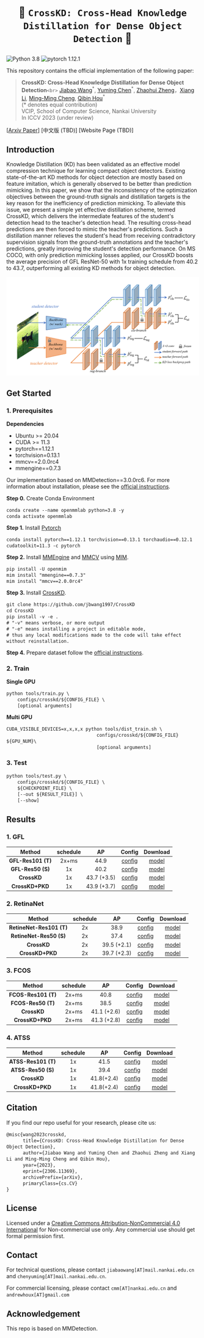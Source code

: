 # <p align=center>  🌟 `CrossKD: Cross-Head Knowledge Distillation for Dense Object Detection` 🌟 </p>

![Python 3.8](https://img.shields.io/badge/python-3.8-g) ![pytorch 1.12.1](https://img.shields.io/badge/pytorch-1.12.0-blue.svg)

This repository contains the official implementation of the following paper:

> **CrossKD: Cross-Head Knowledge Distillation for Dense Object Detection**`<br>`
> [Jiabao Wang](https://scholar.google.co.uk/citations?hl=en&user=S9ErhhEAAAAJ)<sup>\*</sup>, [Yuming Chen](https://github.com/FishAndWasabi/)<sup>\*</sup>, [Zhaohui Zheng](https://scholar.google.co.uk/citations?hl=en&user=0X71NDYAAAAJ)，[Xiang Li](http://implus.github.io/), [Ming-Ming Cheng](https://mmcheng.net/cmm), [Qibin Hou](https://houqb.github.io/)<sup>\*</sup>  <br>
> (\* denotes equal contribution) <br>
> VCIP, School of Computer Science, Nankai University <br>
> In ICCV 2023 (under review) <br>

[[Arxiv Paper](https://arxiv.org/abs/2306.11369)]
[中文版 (TBD)]
[Website Page (TBD)]

## Introduction

Knowledge Distillation (KD) has been validated as an effective model compression technique for learning compact object detectors. Existing state-of-the-art KD methods for object detection are mostly based on feature imitation, which is generally observed to be better than prediction mimicking. In this paper, we show that the inconsistency of the optimization objectives between the ground-truth signals and distillation targets is the key reason for the inefficiency of prediction mimicking. To alleviate this issue, we present a simple yet effective distillation scheme, termed CrossKD, which delivers the intermediate features of the student's detection head to the teacher's detection head. The resulting cross-head predictions are then forced to mimic the teacher's predictions. Such a distillation manner relieves the student's head from receiving contradictory supervision signals from the ground-truth annotations and the teacher's predictions, greatly improving the student's detection performance. On MS COCO, with only prediction mimicking losses applied, our CrossKD boosts the average precision of GFL ResNet-50 with 1x training schedule from 40.2 to 43.7, outperforming all existing KD methods for object detection.

![struture](assets/structure.png)

## Get Started

### 1. Prerequisites

**Dependencies**

- Ubuntu >= 20.04
- CUDA >= 11.3
- pytorch==1.12.1
- torchvision=0.13.1
- mmcv==2.0.0rc4
- mmengine==0.7.3

Our implementation based on MMDetection==3.0.0rc6. For more information about installation, please see the [official instructions](https://mmdetection.readthedocs.io/en/3.x/).

**Step 0.** Create Conda Environment

```shell
conda create --name openmmlab python=3.8 -y
conda activate openmmlab
```

**Step 1.** Install [Pytorch](https://pytorch.org)

```shell
conda install pytorch==1.12.1 torchvision==0.13.1 torchaudio==0.12.1 cudatoolkit=11.3 -c pytorch
```

**Step 2.** Install [MMEngine](https://github.com/open-mmlab/mmengine) and [MMCV](https://github.com/open-mmlab/mmcv) using [MIM](https://github.com/open-mmlab/mim).

```shell
pip install -U openmim
mim install "mmengine==0.7.3"
mim install "mmcv==2.0.0rc4"
```

**Step 3.** Install [CrossKD](https://github.com/jbwang1997/CrossKD.git).

```shell
git clone https://github.com/jbwang1997/CrossKD
cd CrossKD
pip install -v -e .
# "-v" means verbose, or more output
# "-e" means installing a project in editable mode,
# thus any local modifications made to the code will take effect without reinstallation.
```

**Step 4.** Prepare dataset follow the [official instructions](https://mmdetection.readthedocs.io/en/3.x/user_guides/dataset_prepare.html).



### 2. Train

**Single GPU**

```shell
python tools/train.py \
    configs/crosskd/${CONFIG_FILE} \
    [optional arguments]
```

**Multi GPU**

```shell
CUDA_VISIBLE_DEVICES=x,x,x,x python tools/dist_train.sh \
                                 configs/crosskd/${CONFIG_FILE} ${GPU_NUM}\
                                 [optional arguments]
```

### 3. Test

```shell
python tools/test.py \
    configs/crosskd/${CONFIG_FILE} \
    ${CHECKPOINT_FILE} \
    [--out ${RESULT_FILE}] \
    [--show]
```

## Results

### 1. GFL

| **Method**         | schedule | AP          | Config                                                                           | Download                                                                                                                                             |
|:------------------:|:--------:|:-----------:|:--------------------------------------------------------------------------------:|:----------------------------------------------------------------------------------------------------------------------------------------------------:|
| **GFL-Res101 (T)** | 2x+ms    | 44.9        |  [config](<configs/gfl/gfl_r101_fpn_ms-2x_coco.py>)                              |  [model](https://download.openmmlab.com/mmdetection/v2.0/gfl/gfl_r101_fpn_mstrain_2x_coco/gfl_r101_fpn_mstrain_2x_coco_20200629_200126-dd12f847.pth) |
| **GFL-Res50 (S)**  | 1x       | 40.2        |  [config](<configs/gfl/gfl_r50_fpn_1x_coco.py>)                                  |  [model](https://download.openmmlab.com/mmdetection/v2.0/gfl/gfl_r50_fpn_1x_coco/gfl_r50_fpn_1x_coco_20200629_121244-25944287.pth)                   |
| **CrossKD**        | 1x       | 43.7 (+3.5) |  [config](<configs/crosskd/crosskd_r50_gflv1_r101-2x-ms_fpn_1x_coco.py>)         |  [model](https://drive.google.com/file/d/1S7fyDkFSAauJry0ZGS-ZW-P3CJb7RlsO/view?usp=drive_link)                                                      |
| **CrossKD+PKD**    | 1x       | 43.9 (+3.7) |  [config](<configs/crosskd+pkd/crosskd+pkd_r50_gflv1_r101-2x-ms_fpn_1x_coco.py>) |  [model](https://drive.google.com/file/d/1LJZ27al2omdXb3cUty-RX37pMLp8L-4B/view?usp=drive_link)                                                      |



### 2. RetinaNet

| **Method**               | schedule | AP          | Config                                                                         | Download                                                                                                                                        |
|:------------------------:|:--------:|:-----------:|:------------------------------------------------------------------------------:|:-----------------------------------------------------------------------------------------------------------------------------------------------:|
| **RetineNet-Res101 (T)** | 2x       | 38.9        |  [config](<configs/retinanet/retinanet_r101_fpn_2x_coco.py>)                   |  [model](https://download.openmmlab.com/mmdetection/v2.0/retinanet/retinanet_r101_fpn_2x_coco/retinanet_r101_fpn_2x_coco_20200131-5560aee8.pth) |
| **RetineNet-Res50 (S)**  | 2x       | 37.4        |  [config](<configs/retinanet/retinanet_r50_fpn_2x_coco.py>)                    |  [model](https://download.openmmlab.com/mmdetection/v2.0/retinanet/retinanet_r50_fpn_2x_coco/retinanet_r50_fpn_2x_coco_20200131-fdb43119.pth)   |
| **CrossKD**              | 2x       | 39.5 (+2.1) |  [config](<configs/crosskd/crosskd_r50_retinanet_r101_fpn_2x_coco.py>)         |  [model](https://drive.google.com/file/d/1fjwtuoKd4a_b5CHf6X0tKDmSNlwzYfWb/view?usp=drive_link)                                                 |
| **CrossKD+PKD**          | 2x       | 39.7 (+2.3) |  [config](<configs/crosskd+pkd/crosskd+pkd_r50_retinanet_r101_fpn_2x_coco.py>) |  [model](https://drive.google.com/file/d/1Ha9r5DrzaZ_9tz8x9PVxOkGaKAApIBGd/view?usp=drive_link)                                                 |


### 3. FCOS

| **Method**          | schedule | AP          | Config                                                                                           | Download                                                                                                                                                                            |
|:-------------------:|:--------:|:-----------:|:------------------------------------------------------------------------------------------------:|:-----------------------------------------------------------------------------------------------------------------------------------------------------------------------------------:|
| **FCOS-Res101 (T)** | 2x+ms    | 40.8        |  [config](<configs/fcos/fcos_r101-caffe_fpn_gn-head_ms-640-800-2x_coco.py>)                      |  [model](https://download.openmmlab.com/mmdetection/v2.0/fcos/fcos_r101_caffe_fpn_gn-head_mstrain_640-800_2x_coco/fcos_r101_caffe_fpn_gn-head_mstrain_640-800_2x_coco-511424d6.pth) |
| **FCOS-Res50 (T)**  | 2x+ms    | 38.5        |  [config](<configs/fcos/fcos_r50-caffe_fpn_gn-head_ms-640-800-2x_coco.py>)                       |  [model](https://download.openmmlab.com/mmdetection/v2.0/fcos/fcos_r50_caffe_fpn_gn-head_mstrain_640-800_2x_coco/fcos_r50_caffe_fpn_gn-head_mstrain_640-800_2x_coco-d92ceeea.pth)   |
| **CrossKD**         | 2x+ms    | 41.1 (+2.6) |  [config](<configs/crosskd/crosskd_r50_fcos_r101-2x-ms_caffe_fpn_gn-head_2x_ms_coco.py>)         |  [model](https://drive.google.com/file/d/1ll5vOGFMEfOsNCkgbPuqh0uMNFnfICbE/view?usp=drive_link)                                                                                     |
| **CrossKD+PKD**     | 2x+ms    | 41.3 (+2.8) |  [config](<configs/crosskd+pkd/crosskd+pkd_r50_fcos_r101-2x-ms_caffe_fpn_gn-head_2x_ms_coco.py>) |  [model](https://drive.google.com/file/d/1r-UzxAOYOfPJFIV5e7Rd3P3uC9gXP09v/view?usp=drive_link)                                                                                     |


### 4. ATSS

| **Method**          | schedule | AP         | Config                                                                    | Download                                                                                                                       |
|:-------------------:|:--------:|:----------:|:-------------------------------------------------------------------------:|:------------------------------------------------------------------------------------------------------------------------------:|
| **ATSS-Res101 (T)** | 1x       | 41.5       |  [config](<configs/atss/atss_r101_fpn_1x_coco.py>)                        |  [model](https://download.openmmlab.com/mmdetection/v2.0/atss/atss_r101_fpn_1x_coco/atss_r101_fpn_1x_20200825-dfcadd6f.pth)    |
| **ATSS-Res50 (S)**  | 1x       | 39.4       |  [config](<configs/atss/atss_r50_fpn_1x_coco.py>)                         |  [model](https://download.openmmlab.com/mmdetection/v2.0/atss/atss_r50_fpn_1x_coco/atss_r50_fpn_1x_coco_20200209-985f7bd0.pth) |
| **CrossKD**         | 1x       | 41.8(+2.4) |  [config](<configs/crosskd/crosskd_r50_atss_r101_fpn_1x_coco.py>)         |  [model](https://drive.google.com/file/d/1qyxOMaxQrwJ20tEgIwU8pi31O8A1hsEG/view?usp=drive_link)                                |
| **CrossKD+PKD**     | 1x       | 41.8(+2.4) |  [config](<configs/crosskd+pkd/crosskd+pkd_r50_atss_r101_fpn_1x_coco.py>) |  [model](https://drive.google.com/file/d/1LkuKau1Na843ZPSNz77DqV8v8111b2_y/view?usp=drive_link)                                |


## Citation

If you find our repo useful for your research, please cite us:

```
@misc{wang2023crosskd,
      title={CrossKD: Cross-Head Knowledge Distillation for Dense Object Detection}, 
      author={Jiabao Wang and Yuming Chen and Zhaohui Zheng and Xiang Li and Ming-Ming Cheng and Qibin Hou},
      year={2023},
      eprint={2306.11369},
      archivePrefix={arXiv},
      primaryClass={cs.CV}
}
```

## License

Licensed under a [Creative Commons Attribution-NonCommercial 4.0 International](https://creativecommons.org/licenses/by-nc/4.0/) for Non-commercial use only.
Any commercial use should get formal permission first.

## Contact

For technical questions, please contact `jiabaowang[AT]mail.nankai.edu.cn` and `chenyuming[AT]mail.nankai.edu.cn`.

For commercial licensing, please contact `cmm[AT]nankai.edu.cn` and `andrewhoux[AT]gmail.com`

## Acknowledgement

This repo is based on MMDetection.
